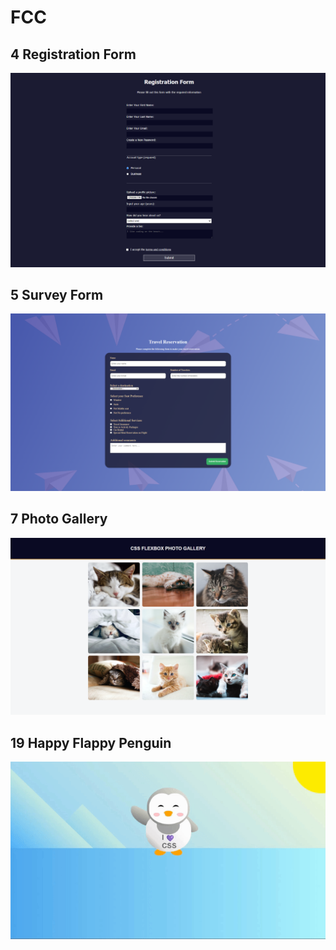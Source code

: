 # FCC

## 4 Registration Form

<p align="center">
  <img src="img/4.png" width="auto" alt="Registration Form">
</p>

## 5 Survey Form

<p align="center">
  <img src="img/5.png" width="auto" alt="Survey Form">
</p>

## 7 Photo Gallery

<p align="center">
  <img src="img/7.png" width="auto" alt="Photo Gallery">
</p>

## 19 Happy Flappy Penguin

<p align="center">
  <img src="img/19.gif" style="width: auto;" alt="GIF">
</p>